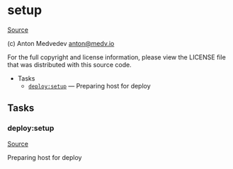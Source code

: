 <!-- DO NOT EDIT THIS FILE! -->
<!-- Instead edit recipe/deploy/setup.php -->
<!-- Then run bin/docgen -->

# setup

[Source](recipe/deploy/setup.php)

(c) Anton Medvedev <anton@medv.io>

For the full copyright and license information, please view the LICENSE
file that was distributed with this source code.


* Tasks
  * [`deploy:setup`](#deploy:setup) — Preparing host for deploy


## Tasks
### deploy:setup
[Source](recipe/deploy/setup.php#L14)

Preparing host for deploy




